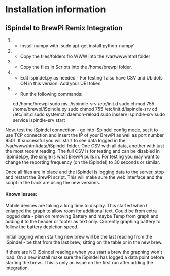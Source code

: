 #   Installation information
## iSpindel to BrewPi Remix Integration

1. - Install numpy with 'sudo apt-get install python-numpy'
2. - Copy the files/folders fro WWW into the /var/www/html folder
3. - Copy the files in Scripts into the /home/brewpi folder.
4. - Edit ispindel.py as needed - For testing I also have CSV and Ubidots ON in this version. Add your UBI token
5. - Run the following commands:

    cd /home/brewpi
    sudo mv ./ispindle-srv /etc/init.d
    sudo chmod 755 /home/brewpi/iSpindle.py
    sudo chmod 755 /etc/init.d/ispindle-srv
    cd /etc/init.d
    sudo systemctl daemon-reload
    sudo insserv ispindle-srv
    sudo service ispindle-srv start

Now, test the iSpindel connection - go into iSpindel config mode, set it to use TCP connection and insert the IP of your BrewPI as well as port number 9501. If successful you will start to see data logged in the /var/www/html/data/iSpindel folder. One CSV with all data, another with just the most recent reading.  The full CSV is for testing and can be disabled in iSpindel.py, the single is what BrewPi pulls in.  For testing you may want to change the reporting frequency (on the iSpindel) to 30 seconds or similar.

Once all files are in place and the iSpindel is logging data to the server, stop and restart the BrewPi script.  This will make sure the web interface and the script in the back are using the new versions. 

#### Known issues:

Mobile devices are taking a long time to display. This started when I enlarged the graph to allow room for additional text.  Could be from extra logged data - plan on removing Battery and maybe Temp from graph and adding it to the header or footer as text only. Currently graphing battery to follow the battery depletion speed.

Initial logging when starting new brew will be the last reading from the iSpindel - be that from the last brew, sitting on the table or in the new brew. 

If there are NO iSpindel readings when you start a brew the graphing won't load. On a new install make sure the iSpindel has logged a data point before starting the brew..  This is only an issue on the first run after adding the integration.

<!--stackedit_data:
eyJoaXN0b3J5IjpbLTEyNjcwNDY0ODhdfQ==
-->